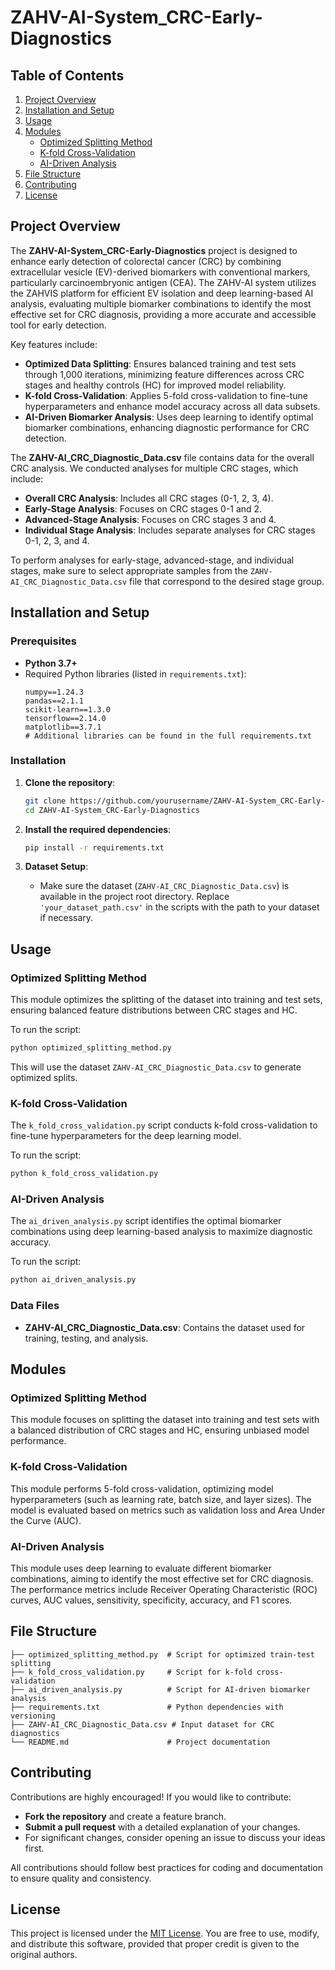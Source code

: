 # ZAHV-AI-System_CRC-Early-Diagnostics

## Table of Contents
1. [Project Overview](#project-overview)
2. [Installation and Setup](#installation-and-setup)
3. [Usage](#usage)
4. [Modules](#modules)
    - [Optimized Splitting Method](#optimized-splitting-method)
    - [K-fold Cross-Validation](#k-fold-cross-validation)
    - [AI-Driven Analysis](#ai-driven-analysis)
5. [File Structure](#file-structure)
6. [Contributing](#contributing)
7. [License](#license)

## Project Overview
The **ZAHV-AI-System_CRC-Early-Diagnostics** project is designed to enhance early detection of colorectal cancer (CRC) by combining extracellular vesicle (EV)-derived biomarkers with conventional markers, particularly carcinoembryonic antigen (CEA). The ZAHV-AI system utilizes the ZAHVIS platform for efficient EV isolation and deep learning-based AI analysis, evaluating multiple biomarker combinations to identify the most effective set for CRC diagnosis, providing a more accurate and accessible tool for early detection.

Key features include:
- **Optimized Data Splitting**: Ensures balanced training and test sets through 1,000 iterations, minimizing feature differences across CRC stages and healthy controls (HC) for improved model reliability.
- **K-fold Cross-Validation**: Applies 5-fold cross-validation to fine-tune hyperparameters and enhance model accuracy across all data subsets.
- **AI-Driven Biomarker Analysis**: Uses deep learning to identify optimal biomarker combinations, enhancing diagnostic performance for CRC detection.

The **ZAHV-AI_CRC_Diagnostic_Data.csv** file contains data for the overall CRC analysis. We conducted analyses for multiple CRC stages, which include:
- **Overall CRC Analysis**: Includes all CRC stages (0-1, 2, 3, 4).
- **Early-Stage Analysis**: Focuses on CRC stages 0-1 and 2.
- **Advanced-Stage Analysis**: Focuses on CRC stages 3 and 4.
- **Individual Stage Analysis**: Includes separate analyses for CRC stages 0-1, 2, 3, and 4.

To perform analyses for early-stage, advanced-stage, and individual stages, make sure to select appropriate samples from the `ZAHV-AI_CRC_Diagnostic_Data.csv` file that correspond to the desired stage group.

## Installation and Setup

### Prerequisites
- **Python 3.7+**
- Required Python libraries (listed in `requirements.txt`):
    ```plaintext
    numpy==1.24.3
    pandas==2.1.1
    scikit-learn==1.3.0
    tensorflow==2.14.0
    matplotlib==3.7.1
    # Additional libraries can be found in the full requirements.txt
    ```

### Installation
1. **Clone the repository**:
    ```bash
    git clone https://github.com/yourusername/ZAHV-AI-System_CRC-Early-Diagnostics.git
    cd ZAHV-AI-System_CRC-Early-Diagnostics
    ```

2. **Install the required dependencies**:
    ```bash
    pip install -r requirements.txt
    ```

3. **Dataset Setup**:
   - Make sure the dataset (`ZAHV-AI_CRC_Diagnostic_Data.csv`) is available in the project root directory. Replace `'your_dataset_path.csv'` in the scripts with the path to your dataset if necessary.

## Usage

### Optimized Splitting Method
This module optimizes the splitting of the dataset into training and test sets, ensuring balanced feature distributions between CRC stages and HC.

To run the script:
```bash
python optimized_splitting_method.py
```
This will use the dataset `ZAHV-AI_CRC_Diagnostic_Data.csv` to generate optimized splits.

### K-fold Cross-Validation
The `k_fold_cross_validation.py` script conducts k-fold cross-validation to fine-tune hyperparameters for the deep learning model.

To run the script:
```bash
python k_fold_cross_validation.py
```

### AI-Driven Analysis
The `ai_driven_analysis.py` script identifies the optimal biomarker combinations using deep learning-based analysis to maximize diagnostic accuracy.

To run the script:
```bash
python ai_driven_analysis.py
```

### Data Files
- **ZAHV-AI_CRC_Diagnostic_Data.csv**: Contains the dataset used for training, testing, and analysis.

## Modules

### Optimized Splitting Method
This module focuses on splitting the dataset into training and test sets with a balanced distribution of CRC stages and HC, ensuring unbiased model performance.

### K-fold Cross-Validation
This module performs 5-fold cross-validation, optimizing model hyperparameters (such as learning rate, batch size, and layer sizes). The model is evaluated based on metrics such as validation loss and Area Under the Curve (AUC).

### AI-Driven Analysis
This module uses deep learning to evaluate different biomarker combinations, aiming to identify the most effective set for CRC diagnosis. The performance metrics include Receiver Operating Characteristic (ROC) curves, AUC values, sensitivity, specificity, accuracy, and F1 scores.

## File Structure
```
├── optimized_splitting_method.py  # Script for optimized train-test splitting
├── k_fold_cross_validation.py     # Script for k-fold cross-validation
├── ai_driven_analysis.py          # Script for AI-driven biomarker analysis
├── requirements.txt               # Python dependencies with versioning
├── ZAHV-AI_CRC_Diagnostic_Data.csv # Input dataset for CRC diagnostics
└── README.md                      # Project documentation
```

## Contributing
Contributions are highly encouraged! If you would like to contribute:
- **Fork the repository** and create a feature branch.
- **Submit a pull request** with a detailed explanation of your changes.
- For significant changes, consider opening an issue to discuss your ideas first.

All contributions should follow best practices for coding and documentation to ensure quality and consistency.

## License
This project is licensed under the [MIT License](LICENSE). You are free to use, modify, and distribute this software, provided that proper credit is given to the original authors.
